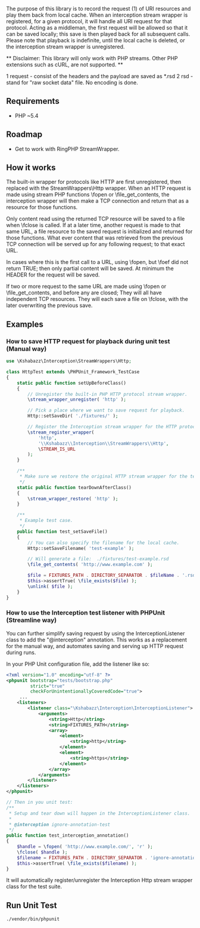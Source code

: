 The purpose of this library is to record the request (1) of URI resources and play them back from local cache. When an
interception stream wrapper is registered, for a given protocol, it will handle all URI request for that protocol.
Acting as a middleman, the first request will be allowed so that it can be saved locally; this save is then played back
for all subsequent calls. Please note that playback is indefinite, until the local cache is deleted, or the interception
stream wrapper is unregistered.

** Disclaimer: This library will only work with PHP streams. Other PHP extensions such as cURL, are not supported. **

1 request - consist of the headers and the payload are saved as *.rsd
2 rsd - stand for "raw socket data" file. No encoding is done.


## Requirements

* PHP ~5.4

## Roadmap

* Get to work with RingPHP StreamWrapper.

## How it works

The built-in wrapper for protocols like HTTP are first unregistered, then replaced with the StreamWrappers\Http wrapper.
When an HTTP request is made using stream PHP functions \fopen or \file_get_contents, the interception wrapper will then
make a TCP connection and return that as a resource for those functions.

Only content read using the returned TCP resource will be saved to a file when \fclose is called. If at a later time,
another request is made to that same URL, a file resource to the saved request is initialized and returned for those
functions. What ever content that was retrieved from the previous TCP connection will be served up for any following
request; to that exact URL.

In cases where this is the first call to a URL, using \fopen, but \foef did not return TRUE; then only partial content
will be saved. At minimum the HEADER for the request will be saved.

If two or more request to the same URL are made using \fopen or \file_get_contents, and before any are closed; They will
all have independent TCP resources. They will each save a file on \fclose, with the later overwriting the previous save.


## Examples

### How to save HTTP request for playback during unit test (Manual way)

```php
use \Kshabazz\Interception\StreamWrappers\Http;

class HttpTest extends \PHPUnit_Framework_TestCase
{
    static public function setUpBeforeClass()
    {
        // Unregister the built-in PHP HTTP protocol stream wrapper.
        \stream_wrapper_unregister( 'http' );

        // Pick a place where we want to save request for playback.
        Http::setSaveDir( './fixtures/' );

        // Register the Interception stream wrapper for the HTTP protocol.
        \stream_register_wrapper(
            'http',
            '\\Kshabazz\\Interception\\StreamWrappers\\Http',
            \STREAM_IS_URL
        );
    }

    /**
     * Make sure we restore the original HTTP stream wrapper for the test environment.
     */
    static public function tearDownAfterClass()
    {
        \stream_wrapper_restore( 'http' );
    }

    /**
     * Example test case.
     */
    public function test_setSaveFile()
    {
        // You can also specify the filename for the local cache.
        Http::setSaveFilename( 'test-example' );

        // Will generate a file:  ./fixtures/test-example.rsd
        \file_get_contents( 'http://www.example.com' );

        $file = FIXTURES_PATH . DIRECTORY_SEPARATOR . $fileName . '.rsd';
        $this->assertTrue( \file_exists($file) );
        \unlink( $file );
    }
}
```

### How to use the Interception test listener with PHPUnit (Streamline way)

You can further simplify saving request by using the InterceptionListener
class to add the "@interception" annotation. This works as a replacement
for the manual way, and automates saving and serving up HTTP request
during runs.

In your PHP Unit configuration file, add the listener like so:
```xml
<?xml version="1.0" encoding="utf-8" ?>
<phpunit bootstrap="tests/bootstrap.php"
         strict="true"
         checkForUnintentionallyCoveredCode="true">
     ...
    <listeners>
        <listener class="\Kshabazz\Interception\InterceptionListener">
            <arguments>
                <string>Http</string>
                <string>FIXTURES_PATH</string>
                <array>
                    <element>
                        <string>http</string>
                    </element>
                    <element>
                        <string>https</string>
                    </element>
                </array>
            </arguments>
        </listener>
    </listeners>
</phpunit>
```

```php
// Then in you unit test:
/**
 * Setup and tear down will happen in the InterceptionListener class.
 *
 * @interception ignore-annotation-test
 */
public function test_interception_annotation()
{
    $handle = \fopen( 'http://www.example.com/', 'r' );
    \fclose( $handle );
    $filename = FIXTURES_PATH . DIRECTORY_SEPARATOR . 'ignore-annotation-test.rsd';
    $this->assertTrue( \file_exists($filename) );
}
```

It will automatically register/unregister the Interception Http stream wrapper class for the test suite.

## Run Unit Test

```bash
./vendor/bin/phpunit
```